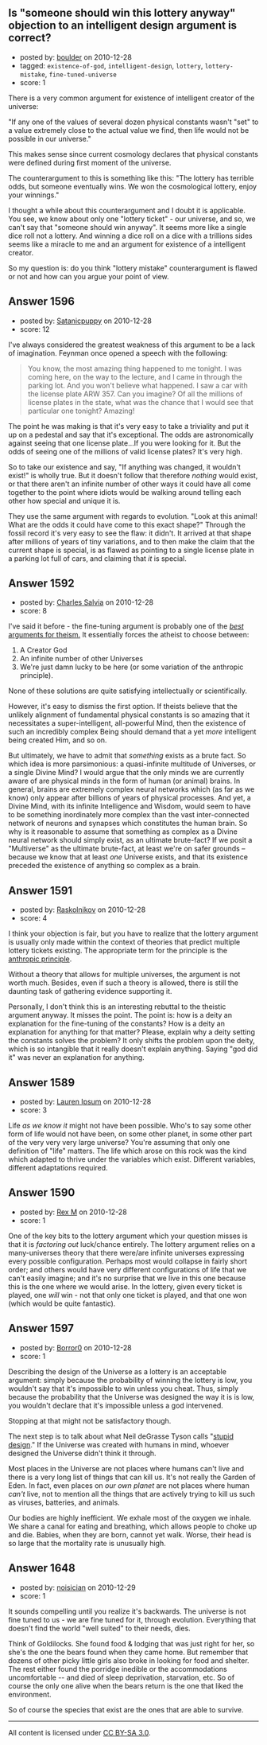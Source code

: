 ## Is "someone should win this lottery anyway" objection to an intelligent design argument is correct?

- posted by: [boulder](https://stackexchange.com/users/-1/576-boulder) on 2010-12-28
- tagged: `existence-of-god`, `intelligent-design`, `lottery`, `lottery-mistake`, `fine-tuned-universe`
- score: 1

There is a very common argument for existence of intelligent creator of the universe: 

"If any one of the values of several dozen physical constants wasn't "set" to a value extremely close to the actual value we find, then life would not be possible in our universe."

This makes sense since current cosmology declares that physical constants were defined during first moment of the universe.

The counterargument to this is something like this: "The lottery has terrible odds, but someone eventually wins. We won the cosmological lottery, enjoy your winnings."

I thought a while about this counterargument and I doubt it is applicable. You see, we know about only one "lottery ticket" - our universe, and so, we can't say that "someone should win anyway". It seems more like a single dice roll not a lottery. And winning a dice roll on a dice with a trillions sides seems like a miracle to me and an argument for existence of a intelligent creator.

So my question is: do you think "lottery mistake" counterargument is flawed or not and how can you argue your point of view.



## Answer 1596

- posted by: [Satanicpuppy](https://stackexchange.com/users/-1/169-satanicpuppy) on 2010-12-28
- score: 12

I've always considered the greatest weakness of this argument to be a lack of imagination. Feynman once opened a speech with the following:

> You know, the most amazing thing
> happened to me tonight. I was coming
> here, on the way to the lecture, and I
> came in through the parking lot. And
> you won't believe what happened. I saw
> a car with the license plate ARW 357.
> Can you imagine? Of all the millions
> of license plates in the state, what
> was the chance that I would see that
> particular one tonight? Amazing!

The point he was making is that it's very easy to take a triviality and put it up on a pedestal and say that it's exceptional. The odds are astronomically against seeing that one license plate...If you were looking for it. But the odds of seeing one of the millions of valid license plates? It's very high.

So to take our existence and say, "If anything was changed, it wouldn't exist!" is wholly true. But it doesn't follow that therefore *nothing* would exist, or that there aren't an infinite number of other ways it could have all come together to the point where idiots would be walking around telling each other how special and unique it is.

They use the same argument with regards to evolution. "Look at this animal! What are the odds it could have come to this exact shape?" Through the fossil record it's very easy to see the flaw: it didn't. It arrived at that shape after millions of years of tiny variations, and to then make the claim that the current shape is special, is as flawed as pointing to a single license plate in a parking lot full of cars, and claiming that *it* is special.


## Answer 1592

- posted by: [Charles Salvia](https://stackexchange.com/users/-1/501-charles-salvia) on 2010-12-28
- score: 8

<p>I've said it before - the fine-tuning argument is probably one of the <a href="http://atheism.stackexchange.com/questions/221/what-is-the-most-compelling-argument-for-the-existence-of-god/1577#1577"><em>best</em> arguments for theism.</a>  It essentially forces the atheist to choose between:</p>

<ol>
<li>A Creator God</li>
<li>An infinite number of other Universes</li>
<li>We're just damn lucky to be here (or some
variation of the anthropic
principle).</li>
</ol>

<p>None of these solutions are quite satisfying intellectually or scientifically.</p>

<p>However, it's easy to dismiss the first option.  If theists believe that the unlikely alignment of fundamental physical constants is so amazing that it necessitates a super-intelligent, all-powerful Mind, then the existence of such an incredibly complex Being should demand that a yet <em>more</em> intelligent being created Him, and so on.</p>

<p>But ultimately, we have to admit that <em>something</em> exists as a brute fact.  So which idea is more parsimonious: a quasi-infinite multitude of Universes, or a single Divine Mind?  I would argue that the only minds we are currently aware of are physical minds in the form of human (or animal) brains.  In general, brains are extremely complex neural networks which (as far as we know) only appear after billions of years of physical processes.  And yet, a Divine Mind, with its infinite Intelligence and Wisdom, would seem to have to be something inordinately more complex than the vast inter-connected network of neurons and synapses which constitutes the human brain.  So why is it reasonable to assume that something as complex as a Divine neural network should simply exist, as an ultimate brute-fact?  If we posit a "Multiverse" as the ultimate brute-fact, at least we're on safer grounds – because we know that at least <em>one</em> Universe exists, and that its existence preceded the existence of anything so complex as a brain.  </p>



## Answer 1591

- posted by: [Raskolnikov](https://stackexchange.com/users/-1/144-raskolnikov) on 2010-12-28
- score: 4

I think your objection is fair, but you have to realize that the lottery argument is usually only made within the context of theories that predict multiple lottery tickets existing. The appropriate term for the principle is the [anthropic principle](http://en.wikipedia.org/wiki/Anthropic_principle).

Without a theory that allows for multiple universes, the argument is not worth much. Besides, even if such a theory is allowed, there is still the daunting task of gathering evidence supporting it.

Personally, I don't think this is an interesting rebuttal to the theistic argument anyway. It misses the point. The point is: how is a deity an explanation for the fine-tuning of the constants? How is a deity an explanation for anything for that matter? Please, explain why a deity setting the constants solves the problem? It only shifts the problem upon the deity, which is so intangible that it really doesn't explain anything. Saying "god did it" was never an explanation for anything.


## Answer 1589

- posted by: [Lauren Ipsum](https://stackexchange.com/users/-1/71-lauren-ipsum) on 2010-12-28
- score: 3

Life <i>as we know it</i> might not have been possible. Who's to say some other form of life would not have been, on some other planet, in some other part of the very very very large universe? You're assuming that only one definition of "life" matters. The life which arose on this rock was the kind which adapted to thrive under the variables which exist. Different variables, different adaptations required.


## Answer 1590

- posted by: [Rex M](https://stackexchange.com/users/-1/324-rex-m) on 2010-12-28
- score: 1

One of the key bits to the lottery argument which your question misses is that it is *factoring out* luck/chance entirely. The lottery argument relies on a many-universes theory that there were/are infinite universes expressing every possible configuration. Perhaps most would collapse in fairly short order; and others would have very different configurations of life that we can't easily imagine; and it's no surprise that we live in this one because this is the one where we would arise. In the lottery, given every ticket is played, one *will* win - not that only one ticket is played, and that one won (which would be quite fantastic).


## Answer 1597

- posted by: [Borror0](https://stackexchange.com/users/-1/484-borror0) on 2010-12-28
- score: 1

<p>Describing the design of the Universe as a lottery is an acceptable argument: simply because the probability of winning the lottery is low, you wouldn't say that it's impossible to win unless you cheat. Thus, simply because the probability that the Universe was designed the way it is is low, you wouldn't declare that it's impossible unless a god intervened. </p>

<p>Stopping at that might not be satisfactory though.</p>

<p>The next step is to talk about what Neil deGrasse Tyson calls "<a href="http://www.youtube.com/watch?v=p_nqySMvkcw" rel="nofollow">stupid design</a>." If the Universe was created with humans in mind, whoever designed the Universe didn't think it through. </p>

<p>Most places in the Universe are not places where humans can't live and there is a very long list of things that can kill us. It's not really the Garden of Eden. In fact, even places on <em>our own planet</em> are not places where human <em>can't</em> live, not to mention all the things that are actively trying to kill us such as viruses, batteries, and animals.</p>

<p>Our bodies are highly inefficient. We exhale most of the oxygen we inhale. We share a canal for eating and breathing, which allows people to choke up and die. Babies, when they are born, cannot yet walk. Worse, their head is so large that the mortality rate is unusually high. </p>



## Answer 1648

- posted by: [noisician](https://stackexchange.com/users/-1/90-noisician) on 2010-12-29
- score: 1

It sounds compelling until you realize it's backwards. The universe is not fine tuned to us - we are fine tuned for it, through evolution. Everything that doesn't find the world "well suited" to their needs, dies.

Think of Goldilocks. She found food & lodging that was just right for her, so she's the one the bears found when they came home. But remember that dozens of other picky little girls also broke in looking for food and shelter. The rest either found the porridge inedible or the accommodations uncomfortable -- and died of sleep deprivation, starvation, etc. So of course the only one alive when the bears return is the one that liked the environment.

So of course the species that exist are the ones that are able to survive.



---

All content is licensed under [CC BY-SA 3.0](https://creativecommons.org/licenses/by-sa/3.0/).
